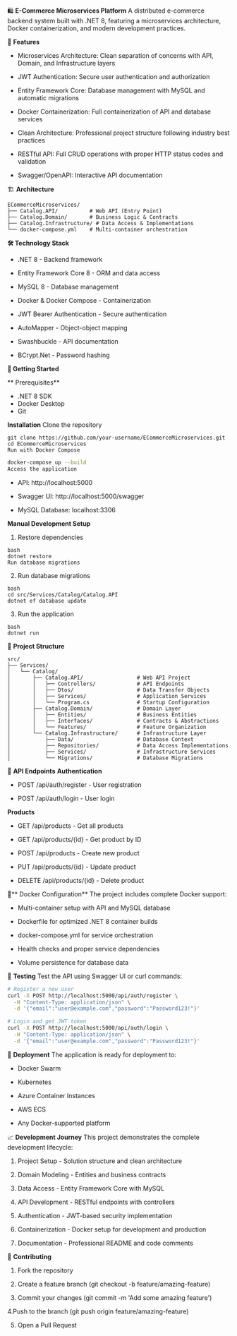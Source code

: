 🛍️ **E-Commerce Microservices Platform**
  A distributed e-commerce backend system built with .NET 8, featuring a microservices architecture, Docker containerization, and modern development practices.

🚀 **Features**
  * Microservices Architecture: Clean separation of concerns with API, Domain, and Infrastructure layers
  
  * JWT Authentication: Secure user authentication and authorization
  
  * Entity Framework Core: Database management with MySQL and automatic migrations
  
  * Docker Containerization: Full containerization of API and database services
  
  * Clean Architecture: Professional project structure following industry best practices
  
  * RESTful API: Full CRUD operations with proper HTTP status codes and validation
  
  * Swagger/OpenAPI: Interactive API documentation

🏗️ **Architecture**

    ECommerceMicroservices/
    ├── Catalog.API/          # Web API (Entry Point)
    ├── Catalog.Domain/       # Business Logic & Contracts
    ├── Catalog.Infrastructure/ # Data Access & Implementations
    └── docker-compose.yml    # Multi-container orchestration

**🛠️ Technology Stack**
  * .NET 8 - Backend framework
  
  * Entity Framework Core 8 - ORM and data access
  
  * MySQL 8 - Database management
  
  * Docker & Docker Compose - Containerization
  
  * JWT Bearer Authentication - Secure authentication
  
  * AutoMapper - Object-object mapping
  
  * Swashbuckle - API documentation
  
  * BCrypt.Net - Password hashing

**🚀 Getting Started**

  ** Prerequisites**
  * .NET 8 SDK
  * Docker Desktop
  * Git

**Installation**
  Clone the repository

  ```
  git clone https://github.com/your-username/ECommerceMicroservices.git
  cd ECommerceMicroservices
  Run with Docker Compose
  ```
  
  ```bash
  docker-compose up --build
  Access the application
  ```

  * API: http://localhost:5000

  * Swagger UI: http://localhost:5000/swagger

  * MySQL Database: localhost:3306

**Manual Development Setup**
  1. Restore dependencies

  ```
  bash
  dotnet restore
  Run database migrations
  ```
  2. Run database migrations
  ```
  bash
  cd src/Services/Catalog/Catalog.API
  dotnet ef database update
  ```

  3. Run the application

  ```
  bash
  dotnet run
```

📁 **Project Structure**
  ```
  src/
  ├── Services/
  │   └── Catalog/
  │       ├── Catalog.API/                 # Web API Project
  │       │   ├── Controllers/             # API Endpoints
  │       │   ├── Dtos/                    # Data Transfer Objects
  │       │   ├── Services/                # Application Services
  │       │   └── Program.cs               # Startup Configuration
  │       ├── Catalog.Domain/              # Domain Layer
  │       │   ├── Entities/                # Business Entities
  │       │   ├── Interfaces/              # Contracts & Abstractions
  │       │   └── Features/                # Feature Organization
  │       └── Catalog.Infrastructure/      # Infrastructure Layer
  │           ├── Data/                    # Database Context
  │           ├── Repositories/            # Data Access Implementations
  │           ├── Services/                # Infrastructure Services
  │           └── Migrations/              # Database Migrations
  ```

🔧 **API Endpoints**
  **Authentication**
  * POST /api/auth/register - User registration
  
  * POST /api/auth/login - User login
  
  **Products**
  * GET /api/products - Get all products
  
  * GET /api/products/{id} - Get product by ID
  
  * POST /api/products - Create new product
  
  * PUT /api/products/{id} - Update product
  
  * DELETE /api/products/{id} - Delete product

🐳** Docker Configuration**
The project includes complete Docker support:
  
  * Multi-container setup with API and MySQL database
  
  * Dockerfile for optimized .NET 8 container builds
  
  * docker-compose.yml for service orchestration
  
  * Health checks and proper service dependencies
  
  * Volume persistence for database data

🧪 **Testing**
Test the API using Swagger UI or curl commands:

```bash
# Register a new user
curl -X POST http://localhost:5000/api/auth/register \
  -H "Content-Type: application/json" \
  -d '{"email":"user@example.com","password":"Password123!"}'

# Login and get JWT token
curl -X POST http://localhost:5000/api/auth/login \
  -H "Content-Type: application/json" \
  -d '{"email":"user@example.com","password":"Password123!"}'
```
🚀 **Deployment**
The application is ready for deployment to:

* Docker Swarm

* Kubernetes

* Azure Container Instances

* AWS ECS

* Any Docker-supported platform

📈 **Development Journey**
This project demonstrates the complete development lifecycle:

1. Project Setup - Solution structure and clean architecture

2. Domain Modeling - Entities and business contracts

3. Data Access - Entity Framework Core with MySQL

4. API Development - RESTful endpoints with controllers

5. Authentication - JWT-based security implementation

6. Containerization - Docker setup for development and production

7. Documentation - Professional README and code comments

🤝 **Contributing**
1. Fork the repository

2. Create a feature branch (git checkout -b feature/amazing-feature)

3. Commit your changes (git commit -m 'Add some amazing feature')

4.Push to the branch (git push origin feature/amazing-feature)

5. Open a Pull Request

